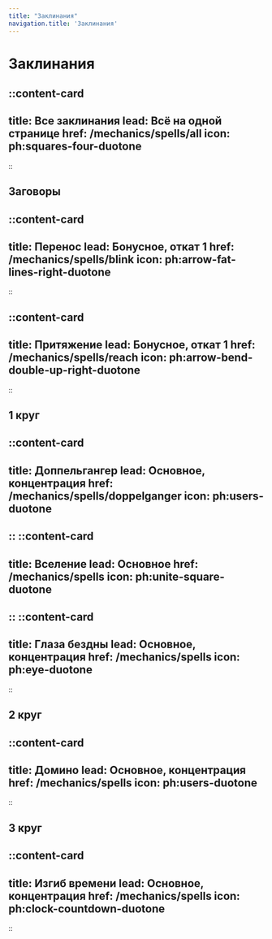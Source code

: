 ```yaml
---
title: "Заклинания"
navigation.title: 'Заклинания'
---
```


# Заклинания

::content-card
---
title: Все заклинания
lead: Всё на одной странице
href: /mechanics/spells/all
icon: ph:squares-four-duotone
---
::

## Заговоры
::content-card
---
title: Перенос
lead: Бонусное, откат 1
href: /mechanics/spells/blink
icon: ph:arrow-fat-lines-right-duotone
---
::

::content-card
---
title: Притяжение
lead: Бонусное, откат 1
href: /mechanics/spells/reach
icon: ph:arrow-bend-double-up-right-duotone
---
::

## 1 круг
::content-card
---
title: Доппельгангер
lead: Основное, концентрация
href: /mechanics/spells/doppelganger
icon: ph:users-duotone
---
::
::content-card
---
title: Вселение
lead: Основное
href: /mechanics/spells
icon: ph:unite-square-duotone
---
::
::content-card
---
title: Глаза бездны
lead: Основное, концентрация
href: /mechanics/spells
icon: ph:eye-duotone
---
::

## 2 круг
::content-card
---
title: Домино
lead: Основное, концентрация
href: /mechanics/spells
icon: ph:users-duotone
---
::

## 3 круг
::content-card
---
title: Изгиб времени
lead: Основное, концентрация
href: /mechanics/spells
icon: ph:clock-countdown-duotone
---
::